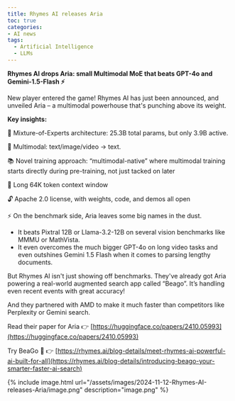 ```yaml
---
title: Rhymes AI releases Aria
toc: true
categories: 
- AI news
tags:
  - Artificial Intelligence
  - LLMs
---
```



**Rhymes AI drops Aria: small Multimodal MoE that beats GPT-4o and Gemini-1.5-Flash ⚡️**

New player entered the game! Rhymes AI has just been announced, and unveiled Aria – a multimodal powerhouse that's punching above its weight.

**Key insights:**

🧠 Mixture-of-Experts architecture: 25.3B total params, but only 3.9B active.

🌈 Multimodal: text/image/video → text.

📚 Novel training approach: “multimodal-native” where multimodal training starts directly during pre-training, not just tacked on later

📏 Long 64K token context window

🔓 Apache 2.0 license, with weights, code, and demos all open

⚡️ On the benchmark side, Aria leaves some big names in the dust.

- It beats Pixtral 12B or Llama-3.2-12B on several vision benchmarks like MMMU or MathVista.
- It even overcomes the much bigger GPT-4o on long video tasks and even outshines Gemini 1.5 Flash when it comes to parsing lengthy documents.

But Rhymes AI isn't just showing off benchmarks. They've already got Aria powering a real-world augmented search app called “Beago”. It’s handling even recent events with great accuracy!

And they partnered with AMD to make it much faster than competitors like Perplexity or Gemini search.

Read their paper for Aria 👉 [https://huggingface.co/papers/2410.05993](https://huggingface.co/papers/2410.05993)

Try BeaGo 🐶 👉 [https://rhymes.ai/blog-details/meet-rhymes-ai-powerful-ai-built-for-all](https://rhymes.ai/blog-details/introducing-beago-your-smarter-faster-ai-search)

{% include image.html url="/assets/images/2024-11-12-Rhymes-AI-releases-Aria/image.png" description="image.png" %}